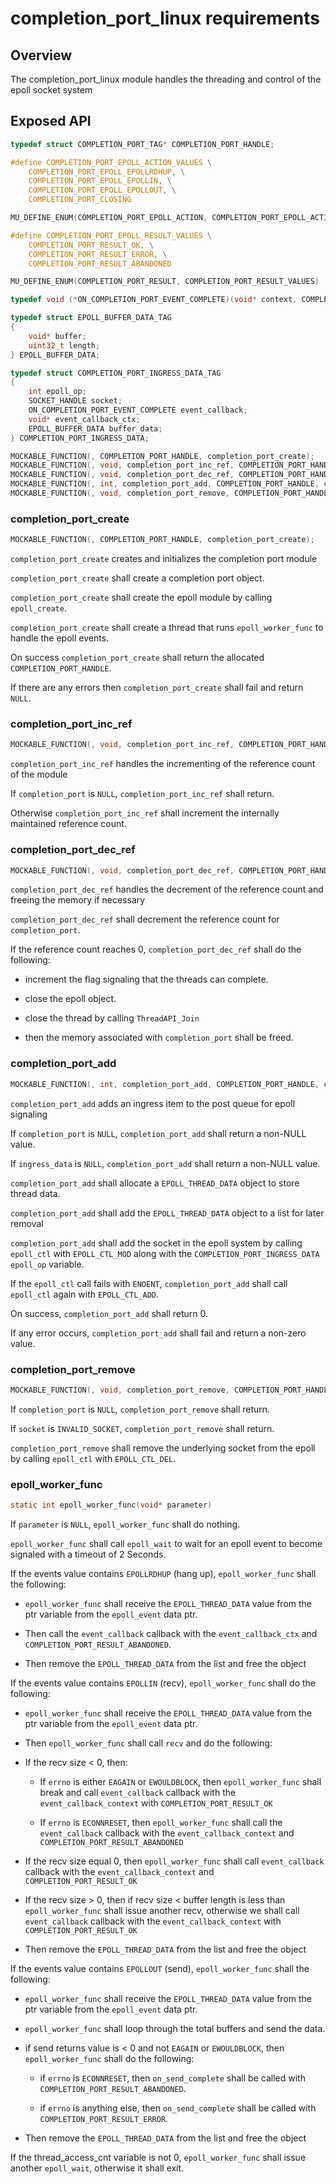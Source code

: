 # completion_port_linux requirements

## Overview

The completion_port_linux module handles the threading and control of the epoll socket system

## Exposed API

```C
typedef struct COMPLETION_PORT_TAG* COMPLETION_PORT_HANDLE;

#define COMPLETION_PORT_EPOLL_ACTION_VALUES \
    COMPLETION_PORT_EPOLL_EPOLLRDHUP, \
    COMPLETION_PORT_EPOLL_EPOLLIN, \
    COMPLETION_PORT_EPOLL_EPOLLOUT, \
    COMPLETION_PORT_CLOSING

MU_DEFINE_ENUM(COMPLETION_PORT_EPOLL_ACTION, COMPLETION_PORT_EPOLL_ACTION_VALUES)

#define COMPLETION_PORT_EPOLL_RESULT_VALUES \
    COMPLETION_PORT_RESULT_OK, \
    COMPLETION_PORT_RESULT_ERROR, \
    COMPLETION_PORT_RESULT_ABANDONED

MU_DEFINE_ENUM(COMPLETION_PORT_RESULT, COMPLETION_PORT_RESULT_VALUES)

typedef void (*ON_COMPLETION_PORT_EVENT_COMPLETE)(void* context, COMPLETION_PORT_EPOLL_ACTION epoll_action, COMPLETION_PORT_RESULT result, int32_t amount_transfered);

typedef struct EPOLL_BUFFER_DATA_TAG
{
    void* buffer;
    uint32_t length;
} EPOLL_BUFFER_DATA;

typedef struct COMPLETION_PORT_INGRESS_DATA_TAG
{
    int epoll_op;
    SOCKET_HANDLE socket;
    ON_COMPLETION_PORT_EVENT_COMPLETE event_callback;
    void* event_callback_ctx;
    EPOLL_BUFFER_DATA buffer_data;
} COMPLETION_PORT_INGRESS_DATA;

MOCKABLE_FUNCTION(, COMPLETION_PORT_HANDLE, completion_port_create);
MOCKABLE_FUNCTION(, void, completion_port_inc_ref, COMPLETION_PORT_HANDLE, completion_port);
MOCKABLE_FUNCTION(, void, completion_port_dec_ref, COMPLETION_PORT_HANDLE, completion_port);
MOCKABLE_FUNCTION(, int, completion_port_add, COMPLETION_PORT_HANDLE, completion_port, const COMPLETION_PORT_INGRESS_DATA*, ingress_data);
MOCKABLE_FUNCTION(, void, completion_port_remove, COMPLETION_PORT_HANDLE, completion_port, SOCKET_HANDLE, socket);
```

### completion_port_create

```C
MOCKABLE_FUNCTION(, COMPLETION_PORT_HANDLE, completion_port_create);
```

`completion_port_create` creates and initializes the completion port module

`completion_port_create` shall create a completion port object.

`completion_port_create` shall create the epoll module by calling `epoll_create`.

`completion_port_create` shall create a thread that runs `epoll_worker_func` to handle the epoll events.

On success `completion_port_create` shall return the allocated `COMPLETION_PORT_HANDLE`.

If there are any errors then `completion_port_create` shall fail and return `NULL`.

### completion_port_inc_ref

```C
MOCKABLE_FUNCTION(, void, completion_port_inc_ref, COMPLETION_PORT_HANDLE, completion_port);
```

`completion_port_inc_ref` handles the incrementing of the reference count of the module

If `completion_port` is `NULL`, `completion_port_inc_ref` shall return.

Otherwise `completion_port_inc_ref` shall increment the internally maintained reference count.

### completion_port_dec_ref

```C
MOCKABLE_FUNCTION(, void, completion_port_dec_ref, COMPLETION_PORT_HANDLE, completion_port);
```

`completion_port_dec_ref` handles the decrement of the reference count and freeing the memory if necessary

`completion_port_dec_ref` shall decrement the reference count for `completion_port`.

If the reference count reaches 0, `completion_port_dec_ref` shall do the following:

- increment the flag signaling that the threads can complete.

- close the epoll object.

- close the thread by calling `ThreadAPI_Join`

- then the memory associated with `completion_port` shall be freed.

### completion_port_add

```C
MOCKABLE_FUNCTION(, int, completion_port_add, COMPLETION_PORT_HANDLE, completion_port, const COMPLETION_PORT_INGRESS_DATA*, ingress_data);
```

`completion_port_add` adds an ingress item to the post queue for epoll signaling

If `completion_port` is `NULL`, `completion_port_add` shall return a non-NULL value.

If `ingress_data` is `NULL`, `completion_port_add` shall return a non-NULL value.

`completion_port_add` shall allocate a `EPOLL_THREAD_DATA` object to store thread data.

`completion_port_add` shall add the `EPOLL_THREAD_DATA` object to a list for later removal

`completion_port_add` shall add the socket in the epoll system by calling `epoll_ctl` with `EPOLL_CTL_MOD` along with the `COMPLETION_PORT_INGRESS_DATA` `epoll_op` variable.

If the `epoll_ctl` call fails with `ENOENT`, `completion_port_add` shall call `epoll_ctl` again with `EPOLL_CTL_ADD`.

On success, `completion_port_add` shall return 0.

If any error occurs, `completion_port_add` shall fail and return a non-zero value.

### completion_port_remove

```C
MOCKABLE_FUNCTION(, void, completion_port_remove, COMPLETION_PORT_HANDLE, completion_port, SOCKET_HANDLE, socket);
```

If `completion_port` is `NULL`, `completion_port_remove` shall return.

If `socket` is `INVALID_SOCKET`, `completion_port_remove` shall return.

`completion_port_remove` shall remove the underlying socket from the epoll by calling `epoll_ctl` with `EPOLL_CTL_DEL`.

### epoll_worker_func

```c
static int epoll_worker_func(void* parameter)
```

If `parameter` is `NULL`, `epoll_worker_func` shall do nothing.

`epoll_worker_func` shall call `epoll_wait` to wait for an epoll event to become signaled with a timeout of 2 Seconds.

If the events value contains `EPOLLRDHUP` (hang up), `epoll_worker_func` shall the following:

- `epoll_worker_func` shall receive the `EPOLL_THREAD_DATA` value from the ptr variable from the `epoll_event` data ptr.

- Then call the `event_callback` callback with the `event_callback_ctx` and `COMPLETION_PORT_RESULT_ABANDONED`.

- Then remove the `EPOLL_THREAD_DATA` from the list and free the object

If the events value contains `EPOLLIN` (recv), `epoll_worker_func` shall do the following:

- `epoll_worker_func` shall receive the `EPOLL_THREAD_DATA` value from the ptr variable from the `epoll_event` data ptr.

- Then `epoll_worker_func` shall call `recv` and do the following:

- If the recv size < 0, then:

  - If `errno` is either `EAGAIN` or `EWOULDBLOCK`, then `epoll_worker_func` shall break and call `event_callback` callback with the `event_callback_context` with `COMPLETION_PORT_RESULT_OK`

  - If `errno` is `ECONNRESET`, then `epoll_worker_func` shall call the `event_callback` callback with the `event_callback_context` and `COMPLETION_PORT_RESULT_ABANDONED`

- If the recv size equal 0, then `epoll_worker_func` shall call `event_callback` callback with the `event_callback_context` and `COMPLETION_PORT_RESULT_OK`

- If the recv size > 0, then if recv size < buffer length is less than `epoll_worker_func` shall issue another recv, otherwise we shall call `event_callback` callback with the `event_callback_context` with `COMPLETION_PORT_RESULT_OK`

- Then remove the `EPOLL_THREAD_DATA` from the list and free the object

If the events value contains `EPOLLOUT` (send), `epoll_worker_func` shall the following:

- `epoll_worker_func` shall receive the `EPOLL_THREAD_DATA` value from the ptr variable from the `epoll_event` data ptr.

- `epoll_worker_func` shall loop through the total buffers and send the data.

- if send returns value is < 0 and not `EAGAIN` or `EWOULDBLOCK`, then `epoll_worker_func` shall do the following:

  - if `errno` is `ECONNRESET`, then `on_send_complete` shall be called with `COMPLETION_PORT_RESULT_ABANDONED`.

  - if `errno` is anything else, then `on_send_complete` shall be called with `COMPLETION_PORT_RESULT_ERROR`.

- Then remove the `EPOLL_THREAD_DATA` from the list and free the object

If the thread_access_cnt variable is not 0, `epoll_worker_func` shall issue another `epoll_wait`, otherwise it shall exit.

